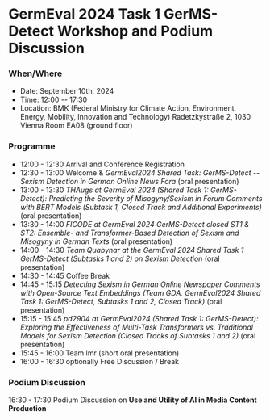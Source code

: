 # GermEval 2024 Task 1 GerMS-Detect Workshop and Podium Discussion

### When/Where

* Date: September 10th, 2024
* Time: 12:00 -- 17:30
* Location:
  BMK (Federal Ministry for Climate Action, Environment, Energy, Mobility, Innovation and Technology)
  Radetzkystraße 2, 1030 Vienna
  Room EA08 (ground floor)


### Programme

* 12:00 - 12:30 Arrival and Conference Registration
* 12:30 - 13:00 Welcome & *GermEval2024 Shared Task: GerMS-Detect -- Sexism Detection in German Online News Fora* (oral presentation)
* 13:00 - 13:30 *THAugs at GermEval 2024 (Shared Task 1: GerMS-Detect): Predicting the Severity of Misogyny/Sexism in Forum Comments with BERT Models (Subtask 1, Closed Track and Additional Experiments)* (oral presentation)
* 13:30 - 14:00 *FICODE at GermEval 2024 GerMS-Detect closed ST1 & ST2: Ensemble- and Transformer-Based Detection of Sexism and Misogyny in German Texts* (oral presentation)
* 14:00 - 14:30 *Team Quabynar at the GermEval 2024 Shared Task 1 GerMS-Detect (Subtasks 1 and 2) on Sexism Detection* (oral presentation)
* 14:30 - 14:45 Coffee Break
* 14:45 - 15:15 *Detecting Sexism in German Online Newspaper Comments with Open-Source Text Embeddings (Team GDA, GermEval2024 Shared Task 1: GerMS-Detect, Subtasks 1 and 2, Closed Track)* (oral presentation)
* 15:15 - 15:45 *pd2904 at GermEval2024 (Shared Task 1: GerMS-Detect): Exploring the Effectiveness of Multi-Task Transformers vs. Traditional Models for Sexism Detection (Closed Tracks of Subtasks 1 and 2)* (oral presentation)
* 15:45 - 16:00 Team lmr (short oral presentation)
* 16:00 - 16:30 optionally Free Discussion / Break
  
### Podium Discussion

16:30 - 17:30 Podium Discussion on **Use and Utility of AI in Media Content Production**

